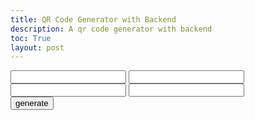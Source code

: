 ```yaml
---
title: QR Code Generator with Backend
description: A qr code generator with backend
toc: True
layout: post
---
```




<div id="qrcode"></div>

<script src="https://cdn.jsdelivr.net/npm/qrcodejs/qrcode.min.js"></script>

<div id="inputDiv">
    <input type="text" id="QR1"> <input type="text" id="Freq1"> <br>
    <input type="text" id="QR2"> <input type="text" id="Freq2"><br>
    <!-- <input type="text" id="QR3"> <input type="text" id="Freq3"><br>
    <input type="text" id="QR4"> <input type="text" id="Freq4"><br> -->

</div>
<button onclick="Generate()"> generate </button>

<script type="text/javascript">

    function Generate(){
        console.log($("#inputDiv").find("input").length);
        fetchId().then(id => {
            var link = "{{ site.baseurl }}/2024/01/25/qrcodeacceptbackend.html#" + id;
            console.log(link)
            new QRCode(document.getElementById("qrcode"), link)
        })
    }

    function fetchId() {
        // Construct the URL for the POST request
        const url = 'http://localhost:8911/api/qrcode/newCode';

        var linkList = [];
        var freqList = [];

        for (var i = 0; i < $("#inputDiv").find("input").length/2; i ++){
            linkList.push(document.getElementById(`QR${i+1}`).value);
            freqList.push(parseFloat(document.getElementById(`Freq${i+1}`).value));
        }
        
        if(freqList.reduce((partialSum, a) => partialSum + a, 0) != 1.0){
            alert("Please ensure the sum of your frequencies is 1");
            return;
        }
        
        const payload = {
            links: linkList,
            frequencies: freqList
        };

        console.log(payload);
        
        return fetch(url, {
            method: 'POST', 
            headers: {
                'Content-Type': 'application/json' 
            },
            body: JSON.stringify(payload) 
        })
        .then(response => {
            if (!response.ok) {
                throw new Error('Network response was not ok');
            }
            return response.json(); 
        })
        .then(data => {
            return data.id;
        })
        .catch(error => {
            console.error('Error:', error); 
        });
    }

</script>

<script>

</script>